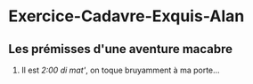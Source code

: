 # Exercice-Cadavre-Exquis-Alan

## Les prémisses d'une aventure macabre

1. Il est *2:00 di mat'*, on toque bruyamment à ma porte...
